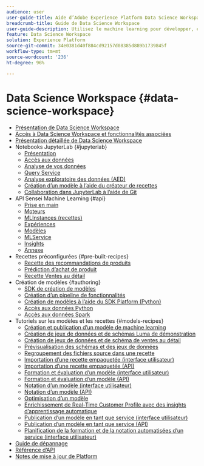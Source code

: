 ```yaml
---
audience: user
user-guide-title: Aide d’Adobe Experience Platform Data Science Workspace
breadcrumb-title: Guide de Data Science Workspace
user-guide-description: Utilisez le machine learning pour développer, entraîner et évaluer des modèles et des recettes avec des ordinateurs portables équipés d’Adobe Sensei et de JupyterLab.
feature: Data Science Workspace
solution: Experience Platform
source-git-commit: 34e0381d40f884cd92157d08385d889b1739845f
workflow-type: tm+mt
source-wordcount: '236'
ht-degree: 96%

---
```



# Data Science Workspace {#data-science-workspace}

* [Présentation de Data Science Workspace](home.md)
* [Accès à Data Science Workspace et fonctionnalités associées](access-features-dsw.md)
* [Présentation détaillée de Data Science Workspace](walkthrough.md)
* Notebooks JupyterLab {#jupyterlab}
   * [Présentation](jupyterlab/overview.md)
   * [Accès aux données](jupyterlab/access-notebook-data.md)
   * [Analyse de vos données](jupyterlab/analyze-your-data.md)
   * [Query Service](jupyterlab/query-service.md)
   * [Analyse exploratoire des données (AED)](jupyterlab/eda-notebook.md)
   * [Création d’un modèle à l’aide du créateur de recettes](jupyterlab/create-a-model.md)
   * [Collaboration dans JupyterLab à l’aide de Git](jupyterlab/using-git-for-collaboration.md)
* API Sensei Machine Learning {#api}
   * [Prise en main](api/getting-started.md)
   * [Moteurs](api/engines.md)
   * [MLInstances (recettes)](api/mlinstances.md)
   * [Expériences](api/experiments.md)
   * [Modèles](api/models.md)
   * [MLService](api/mlservices.md)
   * [Insights](api/insights.md)
   * [Annexe](api/appendix.md)
* Recettes préconfigurées {#pre-built-recipes}
   * [Recette des recommandations de produits](pre-built-recipes/product-recommendations.md)
   * [Prédiction d’achat de produit](pre-built-recipes/product-purchase-prediction.md)
   * [Recette Ventes au détail](pre-built-recipes/retail-sales.md)
* Création de modèles {#authoring}
   * [SDK de création de modèles](authoring/sdk.md)
   * [Création d’un pipeline de fonctionnalités](authoring/feature-pipeline.md)
   * [Création de modèles à l’aide du SDK Platform (Python)](authoring/platform-sdk.md)
   * [Accès aux données Python](authoring/python.md)
   * [Accès aux données Spark](authoring/spark.md)
* Tutoriels sur les modèles et les recettes {#models-recipes}
   * [Création et publication d’un modèle de machine learning](models-recipes/create-publish-model.md)
   * [Création de jeux de données et de schémas Luma de démonstration](models-recipes/create-luma-data.md)
   * [Création de jeux de données et de schéma de ventes au détail](models-recipes/create-retails-sales-dataset.md)
   * [Prévisualisation des schémas et des jeux de données](models-recipes/preview-schema-data.md)
   * [Regroupement des fichiers source dans une recette](models-recipes/package-source-files-recipe.md)
   * [Importation d’une recette empaquetée (interface utilisateur)](models-recipes/import-packaged-recipe-ui.md)
   * [Importation d’une recette empaquetée (API)](models-recipes/import-packaged-recipe-api.md)
   * [Formation et évaluation d’un modèle (interface utilisateur)](models-recipes/train-evaluate-model-ui.md)
   * [Formation et évaluation d’un modèle (API)](models-recipes/train-evaluate-model-api.md)
   * [Notation d’un modèle (interface utilisateur)](models-recipes/score-model-ui.md)
   * [Notation d’un modèle (API)](models-recipes/score-model-api.md)
   * [Optimisation d’un modèle](models-recipes/optimize-model.md)
   * [Enrichissement de Real-Time Customer Profile avec des insights d’apprentissage automatique](models-recipes/enrich-profile.md)
   * [Publication d’un modèle en tant que service (interface utilisateur)](models-recipes/publish-model-service-ui.md)
   * [Publication d’un modèle en tant que service (API)](models-recipes/publish-model-service-api.md)
   * [Planification de la formation et de la notation automatisées d’un service (interface utilisateur)](models-recipes/schedule-models-ui.md)
* [Guide de dépannage](troubleshooting-guide.md)
* [Référence d’API](https://www.adobe.io/apis/experienceplatform/home/api-reference.html#!acpdr/swagger-specs/sensei-ml-api.yaml)
* [Notes de mise à jour de Platform](https://docs.adobe.com/content/help/fr-FR/experience-platform/release-notes/latest.html)